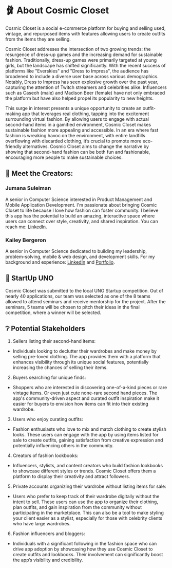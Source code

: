 # 🩰 About Cosmic Closet
Cosmic Closet is a social e-commerce platform for buying and selling used, vintage, and repurposed items with features allowing users to create outfits from the items they are selling. 

Cosmic Closet addresses the intersection of two growing trends: the resurgence of dress-up games and the increasing demand for sustainable fashion. Traditionally, dress-up games were primarily targeted at young girls, but the landscape has shifted significantly. With the recent success of platforms like "Everskies" and "Dress to Impress", the audience has broadened to include a diverse user base across various demographics. Notably, Dress to Impress has seen explosive growth over the past year, capturing the attention of Twitch streamers and celebrities alike. Influencers such as Caseoh (male) and Madison Beer (female) have not only embraced the platform but have also helped propel its popularity to new heights.

This surge in interest presents a unique opportunity to create an outfit-making app that leverages real clothing, tapping into the excitement surrounding virtual fashion. By allowing users to engage with actual second-hand items in a gamified environment, Cosmic Closet makes sustainable fashion more appealing and accessible. In an era where fast fashion is wreaking havoc on the environment, with entire landfills overflowing with discarded clothing, it’s crucial to promote more eco-friendly alternatives. Cosmic Closet aims to change the narrative by showing that second-hand fashion can be both fun and fashionable, encouraging more people to make sustainable choices. 

## 🥥 Meet the Creators:
### Jumana Suleiman
A senior in Computer Science interested in Product Management and Mobile Application Development. I'm passionate about bringing Cosmic Closet to life because I love how fashion can foster community. I believe this app has the potential to build an amazing, interactive space where users can connect over style, creativity, and shared inspiration. You can reach me: [LinkedIn](https://www.linkedin.com/in/jumana-sul).

### Kailey Bergeron
A senior in Computer Science dedicated to building my leadership, problem-solving, mobile & web design, and development skills. For my background and experience: [LinkedIn](https://www.linkedin.com/in/kaileybergeron/) and [Portfolio](https://techkailey.github.io/MyPortfolioWebsite/).

## 🤎 StartUp UNO
Cosmic Closet was submitted to the local UNO Startup competition. Out of nearly 40 applications, our team was selected as one of the 8 teams allowed to attend seminars and receive mentorship for the project. After the seminars, 5 teams will be chosen to pitch their ideas in the final competition, where a winner will be selected.

## ❔ Potential Stakeholders
1. Sellers listing their second-hand items:
- Individuals looking to declutter their wardrobes and make money by selling pre-loved clothing. The app provides them with a platform that enhances visibility through its unique social features, potentially increasing the chances of selling their items.

2. Buyers searching for unique finds:
- Shoppers who are interested in discovering one-of-a-kind pieces or rare vintage items. Or even just cute none-rare second hand pieces. The app's community-driven aspect and curated outfit inspiration make it easier for buyers to envision how items can fit into their existing wardrobe.

3. Users who enjoy curating outfits:
- Fashion enthusiasts who love to mix and match clothing to create stylish looks. These users can engage with the app by using items listed for sale to create outfits, gaining satisfaction from creative expression and potentially influencing others in the community.

4. Creators of fashion lookbooks:
- Influencers, stylists, and content creators who build fashion lookbooks to showcase different styles or trends. Cosmic Closet offers them a platform to display their creativity and attract followers.

5. Private accounts organizing their wardrobe without listing items for sale:
- Users who prefer to keep track of their wardrobe digitally without the intent to sell. These users can use the app to organize their clothing, plan outfits, and gain inspiration from the community without participating in the marketplace. This can also be a tool to make styling your client easier as a stylist, especially for those with celebrity clients who have large wardrobes.

6. Fashion influencers and bloggers:
- Individuals with a significant following in the fashion space who can drive app adoption by showcasing how they use Cosmic Closet to create outfits and lookbooks. Their involvement can significantly boost the app’s visibility and credibility.
